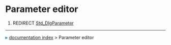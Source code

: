 # Parameter editor
1.  REDIRECT [Std\_DlgParameter](Std_DlgParameter.md)



---
![](images/Right_arrow.png) [documentation index](../README.md) > Parameter editor
